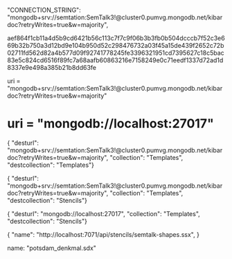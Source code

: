    "CONNECTION_STRING": "mongodb+srv://semtation:SemTalk3!@cluster0.pumvg.mongodb.net/kibardoc?retryWrites=true&w=majority",

aef864f1cb11a4d5b9cd6421b56c113c7f7c9f06b3b3fb0b504dcccb7f52c3e669b32b750a3d12bd9e104b950d52c298476732a03f45a15de439f2652c72b02711fd562d82a4b577d09f92741778245fe3396321951cd7395627c18c5bac83e5c824cd6516f89fc7a68aafb60863216e7158249e0c71eedf1337d72ad1d8337e9e498a385b21b8dd63fe

uri = "mongodb+srv://semtation:SemTalk3!@cluster0.pumvg.mongodb.net/kibardoc?retryWrites=true&w=majority"
# uri = "mongodb://localhost:27017"


{ "desturl": "mongodb+srv://semtation:SemTalk3!@cluster0.pumvg.mongodb.net/kibardoc?retryWrites=true&w=majority", "collection": "Templates", "destcollection": "Templates"}

{ "desturl": "mongodb+srv://semtation:SemTalk3!@cluster0.pumvg.mongodb.net/kibardoc?retryWrites=true&w=majority", "collection": "Templates", "destcollection": "Stencils"}

{ "desturl": "mongodb://localhost:27017", "collection": "Templates", "destcollection": "Stencils"}

{ "name": "http://localhost:7071/api/stencils/semtalk-shapes.ssx", }

name: "potsdam_denkmal.sdx"